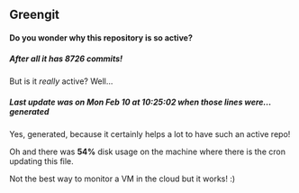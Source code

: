 ## Greengit

#### Do you wonder why this repository is so active?

##### After all it has 8726 commits!

But is it *really* active? Well...

##### Last update was on Mon Feb 10 at 10:25:02 when those lines were... generated

Yes, generated, because it certainly helps a lot to have such an active repo!

Oh and there was **54%** disk usage on the machine
where there is the cron updating this file.

Not the best way to monitor a VM in the cloud but it works! :)
